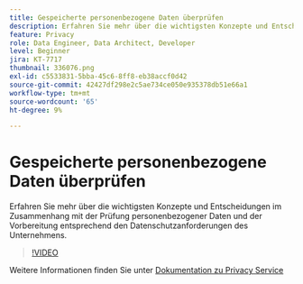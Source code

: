 ```yaml
---
title: Gespeicherte personenbezogene Daten überprüfen
description: Erfahren Sie mehr über die wichtigsten Konzepte und Entscheidungen im Zusammenhang mit der Prüfung personenbezogener Daten und der Vorbereitung entsprechend den Datenschutzanforderungen des Unternehmens.
feature: Privacy
role: Data Engineer, Data Architect, Developer
level: Beginner
jira: KT-7717
thumbnail: 336076.png
exl-id: c5533831-5bba-45c6-8ff8-eb38accf0d42
source-git-commit: 42427df298e2c5ae734ce050e935378db51e66a1
workflow-type: tm+mt
source-wordcount: '65'
ht-degree: 9%

---
```


# Gespeicherte personenbezogene Daten überprüfen

Erfahren Sie mehr über die wichtigsten Konzepte und Entscheidungen im Zusammenhang mit der Prüfung personenbezogener Daten und der Vorbereitung entsprechend den Datenschutzanforderungen des Unternehmens.

>[!VIDEO](https://video.tv.adobe.com/v/336076?quality=12&learn=on)

Weitere Informationen finden Sie unter [Dokumentation zu Privacy Service](https://experienceleague.adobe.com/docs/experience-platform/privacy/home.html?lang=de)